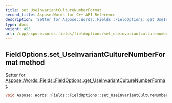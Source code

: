 ```yaml
---
title: set_UseInvariantCultureNumberFormat
second_title: Aspose.Words for C++ API Reference
description: 'Setter for Aspose::Words::Fields::FieldOptions::get_UseInvariantCultureNumberFormat.'
type: docs
weight: 495
url: /cpp/aspose.words.fields/fieldoptions/set_useinvariantculturenumberformat/
---
```

## FieldOptions.set_UseInvariantCultureNumberFormat method


Setter for [Aspose::Words::Fields::FieldOptions::get_UseInvariantCultureNumberFormat](../get_useinvariantculturenumberformat/).

```cpp
void Aspose::Words::Fields::FieldOptions::set_UseInvariantCultureNumberFormat(bool value)
```

